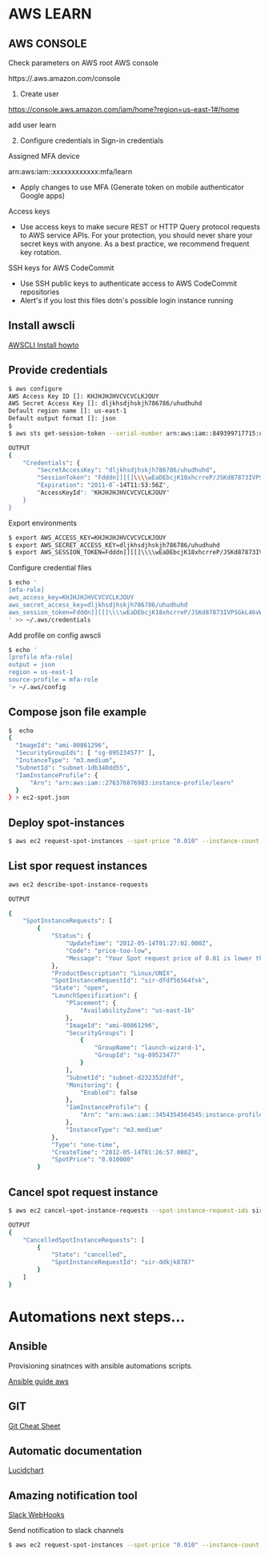# AWS LEARN

## AWS CONSOLE

Check parameters on AWS root AWS console

https://<YOUR URL AWS CONSOLE>.aws.amazon.com/console

1. Create user
  
https://console.aws.amazon.com/iam/home?region=us-east-1#/home

add user learn

2. Configure credentials in Sign-in credentials

Assigned MFA device

arn:aws:iam::xxxxxxxxxxxx:mfa/learn

 - Apply changes to use MFA (Generate token on mobile authenticator Google apps)

Access keys

-  Use access keys to make secure REST or HTTP Query protocol requests to AWS service APIs. For your protection, you should never share your secret keys with anyone. As a best practice, we recommend frequent key rotation.

SSH keys for AWS CodeCommit

- Use SSH public keys to authenticate access to AWS CodeCommit repositories
- Alert's if you lost this files dotn's possible login instance running

## Install awscli

[AWSCLI Install howto](http://docs.aws.amazon.com/cli/latest/userguide/installing.html)

## Provide credentials
```sh
$ aws configure
AWS Access Key ID []: KHJHJHJHVCVCVCLKJOUY
AWS Secret Access Key []: dljkhsdjhskjh786786/uhudhuhd
Default region name []: us-east-1
Default output format []: json
$
$ aws sts get-session-token --serial-number arn:aws:iam::849399717715:user/Claude --token-code 1234

OUTPUT
{
    "Credentials": {
        "SecretAccessKey": "dljkhsdjhskjh786786/uhudhuhd",
        "SessionToken": "Fdddn]][[]\\\\wEaDEbcjK18xhcrreP/JSKd87873IVPSGkL46vW+1xBVPNnBu31vBaNP7JICeKhxxtnWdfdfdfdfYBn3Pw56WSLoL92E/7b1EzsVpxIK6OVIUT454545JGgDRzbGVSk2mv0eiern+44444xQp1+Ypzuuuxxx0vFVw3EoBuuuuuuN7RiUz2D7IUUPwyd90vr/KnXru96ks4444JS53sgF",
        "Expiration": "2011-0`-14T11:53:56Z",
        "AccessKeyId": "KHJHJHJHVCVCVCLKJOUY"
    }
}
```

Export environments
```sh
$ export AWS_ACCESS_KEY=KHJHJHJHVCVCVCLKJOUY
$ export AWS_SECRET_ACCESS_KEY=dljkhsdjhskjh786786/uhudhuhd
$ export AWS_SESSION_TOKEN=Fdddn]][[]\\\\wEaDEbcjK18xhcrreP/JSKd87873IVPSGkL46vW+1xBVPNnBu31vBaNP7JICeKhxxtnWdfdfdfdfYBn3Pw56WSLoL92E/7b1EzsVpxIK6OVIUT454545JGgDRzbGVSk2mv0eiern+44444xQp1+Ypzuuuxxx0vFVw3EoBuuuuuuN7RiUz2D7IUUPwyd90vr/KnXru96ks4444JS53sgF
```

Configure credential files 
```sh
$ echo '
[mfa-role]
aws_access_key=KHJHJHJHVCVCVCLKJOUY
aws_secret_access_key=dljkhsdjhskjh786786/uhudhuhd
aws_session_token=Fdddn]][[]\\\\wEaDEbcjK18xhcrreP/JSKd87873IVPSGkL46vW+1xBVPNnBu31vBaNP7JICeKhxxtnWdfdfdfdfYBn3Pw56WSLoL92E/7b1EzsVpxIK6OVIUT454545JGgDRzbGVSk2mv0eiern+44444xQp1+Ypzuuuxxx0vFVw3EoBuuuuuuN7RiUz2D7IUUPwyd90vr/KnXru96ks4444JS53sgF
' >> ~/.aws/credentials
```

Add profile on config awscli

```sh
$ echo '
[profile mfa-role]
output = json
region = us-east-1
source-profile = mfa-role
'> ~/.aws/config 
```
## Compose json file example
```sh
$  echo
{
  "ImageId": "ami-80861296",
  "SecurityGroupIds": [ "sg-095234577" ],
  "InstanceType": "m3.medium",
  "SubnetId": "subnet-1db340dd55",
  "IamInstanceProfile": {
      "Arn": "arn:aws:iam::276376876983:instance-profile/learn"
  }
} > ec2-spot.json
```

## Deploy spot-instances
```sh
$ aws ec2 request-spot-instances --spot-price "0.010" --instance-count 1 --type "one-time" --launch-specification file://ec2-spot.json
```

## List spor request instances

```sh
aws ec2 describe-spot-instance-requests

OUTPUT

{
    "SpotInstanceRequests": [
        {
            "Status": {
                "UpdateTime": "2012-05-14T01:27:02.000Z",
                "Code": "price-too-low",
                "Message": "Your Spot request price of 0.01 is lower than the minimum required Spot request fulfillment price of 0.0112."
            },
            "ProductDescription": "Linux/UNIX",
            "SpotInstanceRequestId": "sir-dfdf56564fsk",
            "State": "open",
            "LaunchSpecification": {
                "Placement": {
                    "AvailabilityZone": "us-east-1b"
                },
                "ImageId": "ami-80861296",
                "SecurityGroups": [
                    {
                        "GroupName": "launch-wizard-1",
                        "GroupId": "sg-09523477"
                    }
                ],
                "SubnetId": "subnet-d232352dfdf",
                "Monitoring": {
                    "Enabled": false
                },
                "IamInstanceProfile": {
                    "Arn": "arn:aws:iam::3454354564545:instance-profile/learn"
                },
                "InstanceType": "m3.medium"
            },
            "Type": "one-time",
            "CreateTime": "2012-05-14T01:26:57.000Z",
            "SpotPrice": "0.010000"
        }
```
## Cancel spot request instance

```sh
$ aws ec2 cancel-spot-instance-requests --spot-instance-request-ids sir-ddkjk8787

OUTPUT
{
    "CancelledSpotInstanceRequests": [
        {
            "State": "cancelled",
            "SpotInstanceRequestId": "sir-ddkjk8787"
        }
    ]
}
```
# Automations next steps...

## Ansible

Provisioning sinatnces with ansible automations scripts.

[Ansible guide aws](http://docs.ansible.com/ansible/guide_aws.html)

## GIT

[Git Cheat Sheet](https://www.git-tower.com/blog/git-cheat-sheet/)

## Automatic documentation

[Lucidchart](https://www.lucidchart.com)

## Amazing notification tool

[Slack WebHooks](https://api.slack.com/incoming-webhooks)

Send notification to slack channels

```sh
$ aws ec2 request-spot-instances --spot-price "0.010" --instance-count 1 --type "one-time" --launch-specification file://ec2-spot.json |curl -X POST --data-urlencode 'payload={"channel": "#aws", "username": "webhookbot", "text": "AWS Spot Instance provision", "icon_emoji": ":ghost:"}' https://hooks.slack.com/services/T5sdsdFXs2/Bdfdfdf8DU/AdflkjJKKJkjdfdfdfEc44444v4444z
```